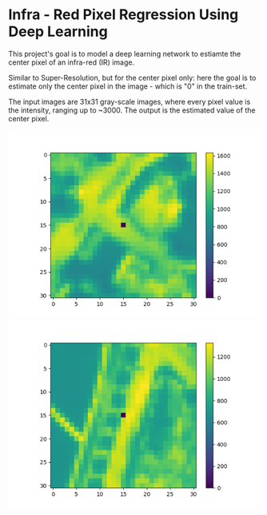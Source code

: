 # Infra - Red Pixel Regression Using Deep Learning

This project's goal is to model a deep learning network to estiamte the center pixel of an infra-red (IR) image.

Similar to Super-Resolution, but for the center pixel only: here the goal is to estimate only the center pixel in the image - which is "0" in the train-set.

The input images are 31x31 gray-scale images, where every pixel value is the intensity, ranging up to ~3000.
The output is the estimated value of the center pixel. 

![Test-set example](images/Train_img1.png)
![Test-set example](images/Figure_4.png)

